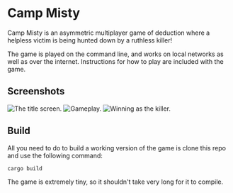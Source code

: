 # Camp Misty
Camp Misty is an asymmetric multiplayer game of deduction where a helpless victim is being hunted down by a ruthless killer!

The game is played on the command line, and works on local networks as well as over the internet. Instructions for how to play are included with the game.

## Screenshots
![The title screen.](https://user-images.githubusercontent.com/5333379/95756862-5bc04900-0c74-11eb-8d89-b3f355025379.PNG)
![Gameplay.](https://user-images.githubusercontent.com/5333379/95756864-5bc04900-0c74-11eb-887e-19a1e7e4805f.PNG)
![Winning as the killer.](https://user-images.githubusercontent.com/5333379/95756865-5c58df80-0c74-11eb-8bcd-8dd7adaaffb4.PNG)

## Build
All you need to do to build a working version of the game is clone this repo and use the following command:

```
cargo build
```

The game is extremely tiny, so it shouldn't take very long for it to compile.